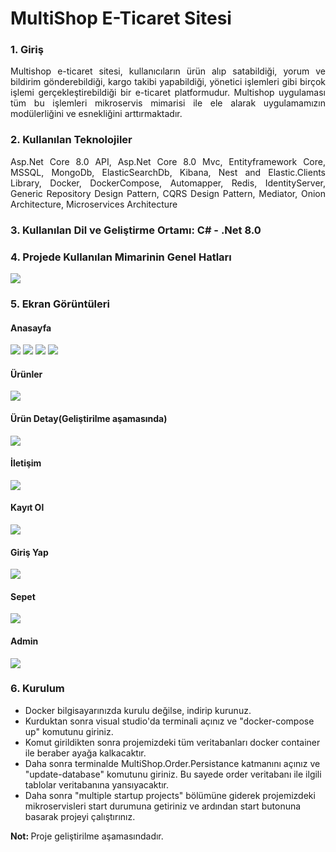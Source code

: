 <h1>MultiShop E-Ticaret Sitesi</h1>

<h3>1. Giriş</h3>
<p align="justify">Multishop e-ticaret sitesi, kullanıcıların ürün alıp satabildiği, yorum ve bildirim gönderebildiği, kargo takibi yapabildiği, yönetici işlemleri gibi birçok işlemi gerçekleştirebildiği bir e-ticaret platformudur. Multishop uygulaması tüm bu işlemleri mikroservis mimarisi ile ele alarak uygulamamızın modülerliğini ve esnekliğini arttırmaktadır.
</p>

<h3>2. Kullanılan Teknolojiler</h3>
<p align="justify">Asp.Net Core 8.0 API, Asp.Net Core 8.0 Mvc, Entityframework Core, MSSQL, MongoDb, ElasticSearchDb, Kibana, Nest and Elastic.Clients Library, Docker, DockerCompose, Automapper, Redis, IdentityServer, Generic Repository Design Pattern, CQRS Design Pattern, Mediator, Onion Architecture, Microservices Architecture</p>

<h3>3. Kullanılan Dil ve Geliştirme Ortamı: C# - .Net 8.0</h3>

<h3>4. Projede Kullanılan Mimarinin Genel Hatları</h3>
<img src="Sources/Images/microserviceArchitecture.PNG">

<h3>5. Ekran Görüntüleri</h3>
<h4>Anasayfa</h4>
<img src="Sources/Images/screenshot1.PNG">
<img src="Sources/Images/screenshot2.PNG">
<img src="Sources/Images/screenshot3.PNG">
<img src="Sources/Images/screenshot4.PNG">
<h4>Ürünler</h4>
<img src="Sources/Images/screenshot5.PNG">
<h4>Ürün Detay(Geliştirilme aşamasında)</h4>
<img src="Sources/Images/screenshot11.PNG">
<h4>İletişim</h4>
<img src="Sources/Images/screenshot6.PNG">
<h4>Kayıt Ol</h4>
<img src="Sources/Images/screenshot7.PNG">
<h4>Giriş Yap</h4>
<img src="Sources/Images/screenshot8.PNG">
<h4>Sepet</h4>
<img src="Sources/Images/screenshot9.PNG">
<h4>Admin</h4>
<img src="Sources/Images/screenshot10.PNG">

<h3>6. Kurulum</h3>
<ul>
    <li>Docker bilgisayarınızda kurulu değilse, indirip kurunuz.</li>
    <li>
Kurduktan sonra visual studio'da terminali açınız ve "docker-compose up" komutunu giriniz.</li>
<li>
Komut girildikten sonra projemizdeki tüm veritabanları docker container ile beraber ayağa kalkacaktır.</li>
<li>Daha sonra terminalde MultiShop.Order.Persistance katmanını açınız ve "update-database" komutunu giriniz. Bu sayede order veritabanı ile ilgili tablolar veritabanına yansıyacaktır.</li>
<li>Daha sonra "multiple startup projects" bölümüne giderek projemizdeki mikroservisleri start durumuna getiriniz ve ardından start butonuna basarak projeyi çalıştırınız.</li>
</ul>

<b>Not: </b>Proje geliştirilme aşamasındadır.
